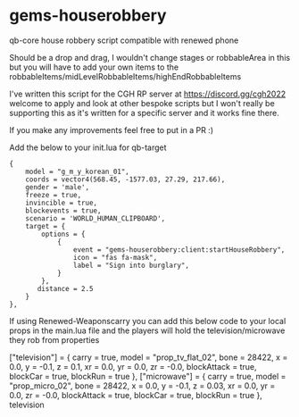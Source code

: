 # gems-houserobbery
qb-core house robbery script compatible with renewed phone

Should be a drop and drag, I wouldn't change stages or robbableArea in this but you will have to add your own items to the robbableItems/midLevelRobbableItems/highEndRobbableItems

I've written this script for the CGH RP server at https://discord.gg/cgh2022 welcome to apply and look at other bespoke scripts but I won't really be supporting this as it's written for a specific server and it works fine there.

If you make any improvements feel free to put in a PR :)


Add the below to your init.lua for qb-target

	{
		model = "g_m_y_korean_01",
		coords = vector4(568.45, -1577.03, 27.29, 217.66),
		gender = 'male',
		freeze = true,
		invincible = true,
		blockevents = true,
		scenario = 'WORLD_HUMAN_CLIPBOARD',
		target = {
            options = {
                {
                    event = "gems-houserobbery:client:startHouseRobbery",
                    icon = "fas fa-mask",
                    label = "Sign into burglary",
                }
            },
           distance = 2.5
        }
	},


If using Renewed-Weaponscarry you can add this below code to your local props in the main.lua file and the players will hold the television/microwave they rob from properties

  ["television"] =  { carry = true, model = "prop_tv_flat_02", bone = 28422, x = 0.0, y = -0.1, z = 0.1, xr = 0.0,
  yr = 0.0, zr = -0.0, blockAttack = true, blockCar = true, blockRun = true },
  ["microwave"] =  { carry = true, model = "prop_micro_02", bone = 28422, x = 0.0, y = -0.1, z = 0.03, xr = 0.0,
  yr = 0.0, zr = -0.0, blockAttack = true, blockCar = true, blockRun = true },
  television
